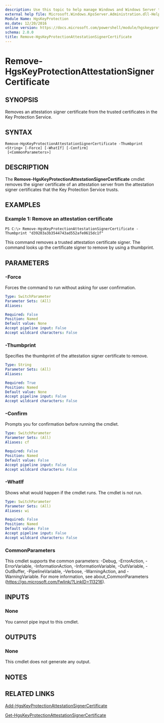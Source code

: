 ```yaml
---
description: Use this topic to help manage Windows and Windows Server technologies with Windows PowerShell.
external help file: Microsoft.Windows.KpsServer.Administration.dll-Help.xml
Module Name: HgsKeyProtection
ms.date: 12/20/2016
online version: https://docs.microsoft.com/powershell/module/hgskeyprotection/remove-hgskeyprotectionattestationsignercertificate?view=windowsserver2019-ps&wt.mc_id=ps-gethelp
schema: 2.0.0
title: Remove-HgsKeyProtectionAttestationSignerCertificate
---
```


# Remove-HgsKeyProtectionAttestationSignerCertificate

## SYNOPSIS
Removes an attestation signer certificate from the trusted certificates in the Key Protection Service.

## SYNTAX

```
Remove-HgsKeyProtectionAttestationSignerCertificate -Thumbprint <String> [-Force] [-WhatIf] [-Confirm]
 [<CommonParameters>]
```

## DESCRIPTION
The **Remove-HgsKeyProtectionAttestationSignerCertificate** cmdlet removes the signer certificate of an attestation server from the attestation signer certificates that the Key Protection Service trusts.

## EXAMPLES

### Example 1: Remove an attestation certificate
```
PS C:\> Remove-HgsKeyProtectionAttestationSignerCertificate -Thumbprint "d39203a3b3544743ad552afe0615dc1f"
```

This command removes a trusted attestation certificate signer.
The command looks up the certificate signer to remove by using a thumbprint.

## PARAMETERS

### -Force
Forces the command to run without asking for user confirmation.

```yaml
Type: SwitchParameter
Parameter Sets: (All)
Aliases: 

Required: False
Position: Named
Default value: None
Accept pipeline input: False
Accept wildcard characters: False
```

### -Thumbprint
Specifies the thumbprint of the attestation signer certificate to remove.

```yaml
Type: String
Parameter Sets: (All)
Aliases: 

Required: True
Position: Named
Default value: None
Accept pipeline input: False
Accept wildcard characters: False
```

### -Confirm
Prompts you for confirmation before running the cmdlet.

```yaml
Type: SwitchParameter
Parameter Sets: (All)
Aliases: cf

Required: False
Position: Named
Default value: False
Accept pipeline input: False
Accept wildcard characters: False
```

### -WhatIf
Shows what would happen if the cmdlet runs.
The cmdlet is not run.

```yaml
Type: SwitchParameter
Parameter Sets: (All)
Aliases: wi

Required: False
Position: Named
Default value: False
Accept pipeline input: False
Accept wildcard characters: False
```

### CommonParameters
This cmdlet supports the common parameters: -Debug, -ErrorAction, -ErrorVariable, -InformationAction, -InformationVariable, -OutVariable, -OutBuffer, -PipelineVariable, -Verbose, -WarningAction, and -WarningVariable. For more information, see about_CommonParameters (https://go.microsoft.com/fwlink/?LinkID=113216).

## INPUTS

### None
You cannot pipe input to this cmdlet.

## OUTPUTS

### None
This cmdlet does not generate any output.

## NOTES

## RELATED LINKS

[Add-HgsKeyProtectionAttestationSignerCertificate](./Add-HgsKeyProtectionAttestationSignerCertificate.md)

[Get-HgsKeyProtectionAttestationSignerCertificate](./Get-HgsKeyProtectionAttestationSignerCertificate.md)


